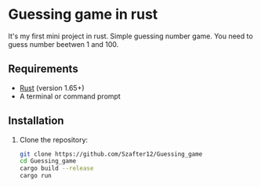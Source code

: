 # Guessing game in rust

It's my first mini project in rust. Simple guessing number game. You need to guess number beetwen 1 and 100.

## Requirements
- [Rust](https://www.rust-lang.org/tools/install) (version 1.65+)
- A terminal or command prompt

## Installation
1. Clone the repository:
   ```bash
   git clone https://github.com/Szafter12/Guessing_game
   cd Guessing_game
   cargo build --release
   cargo run
